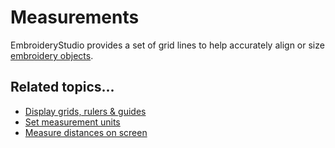 # Measurements

EmbroideryStudio provides a set of grid lines to help accurately align or size [embroidery objects](../../glossary/glossary#embroidery-objects).

## Related topics...

- [Display grids, rulers & guides](Display_grids_rulers_guides)
- [Set measurement units](Set_measurement_units)
- [Measure distances on screen](Measure_distances_on_screen)
